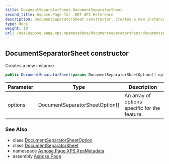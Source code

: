 ```yaml
---
title: DocumentSeparatorSheet.DocumentSeparatorSheet
second_title: Aspose.Page for .NET API Reference
description: DocumentSeparatorSheet constructor. Creates a new instance
type: docs
weight: 10
url: /net/aspose.page.xps.xpsmetadata/documentseparatorsheet/documentseparatorsheet/
---
```

## DocumentSeparatorSheet constructor

Creates a new instance.

```csharp
public DocumentSeparatorSheet(params DocumentSeparatorSheetOption[] options)
```

| Parameter | Type | Description |
| --- | --- | --- |
| options | DocumentSeparatorSheetOption[] | An array of options specific for the feature. |

### See Also

* class [DocumentSeparatorSheetOption](../../documentseparatorsheet.documentseparatorsheetoption/)
* class [DocumentSeparatorSheet](../)
* namespace [Aspose.Page.XPS.XpsMetadata](../../documentseparatorsheet/)
* assembly [Aspose.Page](../../../)


